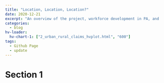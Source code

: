 ```yaml
---
title: "Location, Location, Location?"
date: 2020-12-21
excerpt: "An overview of the project, workforce development in PA, and statewide impacts of COVID-19 on employment"
categories:
  - blog
hv-loader:
  hv-chart-1: ["2_urban_rural_claims_hvplot.html", "600"]
tags:
  - Github Page
  - update
---
```



<div id="hv-chart-1"></div>

# Section 1


